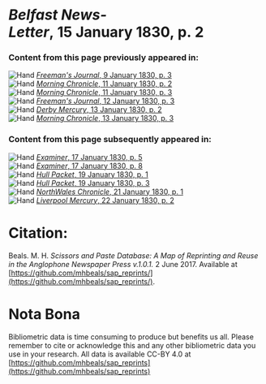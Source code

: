 # *Belfast News-Letter*, 15 January 1830, p. 2  
  
### Content from this page previously appeared in:  
![Hand](http://scissorsandpaste.net/wp-content/uploads/2017/06/smallhandpointer.png) [*Freeman's Journal*, 9 January 1830, p. 3](https://mhbeals.github.io/sap_html/Freeman's-Journal/Freeman's-Journal-9-January-1830-p-3)  
![Hand](http://scissorsandpaste.net/wp-content/uploads/2017/06/smallhandpointer.png) [*Morning Chronicle*, 11 January 1830, p. 2](https://mhbeals.github.io/sap_html/Morning-Chronicle/Morning-Chronicle-11-January-1830-p-2)  
![Hand](http://scissorsandpaste.net/wp-content/uploads/2017/06/smallhandpointer.png) [*Morning Chronicle*, 11 January 1830, p. 3](https://mhbeals.github.io/sap_html/Morning-Chronicle/Morning-Chronicle-11-January-1830-p-3)  
![Hand](http://scissorsandpaste.net/wp-content/uploads/2017/06/smallhandpointer.png) [*Freeman's Journal*, 12 January 1830, p. 3](https://mhbeals.github.io/sap_html/Freeman's-Journal/Freeman's-Journal-12-January-1830-p-3)  
![Hand](http://scissorsandpaste.net/wp-content/uploads/2017/06/smallhandpointer.png) [*Derby Mercury*, 13 January 1830, p. 2](https://mhbeals.github.io/sap_html/Derby-Mercury/Derby-Mercury-13-January-1830-p-2)  
![Hand](http://scissorsandpaste.net/wp-content/uploads/2017/06/smallhandpointer.png) [*Morning Chronicle*, 13 January 1830, p. 3](https://mhbeals.github.io/sap_html/Morning-Chronicle/Morning-Chronicle-13-January-1830-p-3)  
  
### Content from this page subsequently appeared in:  
![Hand](http://scissorsandpaste.net/wp-content/uploads/2017/06/smallhandpointer.png) [*Examiner*, 17 January 1830, p. 5](https://mhbeals.github.io/sap_html/Examiner/Examiner-17-January-1830-p-5)  
![Hand](http://scissorsandpaste.net/wp-content/uploads/2017/06/smallhandpointer.png) [*Examiner*, 17 January 1830, p. 8](https://mhbeals.github.io/sap_html/Examiner/Examiner-17-January-1830-p-8)  
![Hand](http://scissorsandpaste.net/wp-content/uploads/2017/06/smallhandpointer.png) [*Hull Packet*, 19 January 1830, p. 1](https://mhbeals.github.io/sap_html/Hull-Packet/Hull-Packet-19-January-1830-p-1)  
![Hand](http://scissorsandpaste.net/wp-content/uploads/2017/06/smallhandpointer.png) [*Hull Packet*, 19 January 1830, p. 3](https://mhbeals.github.io/sap_html/Hull-Packet/Hull-Packet-19-January-1830-p-3)  
![Hand](http://scissorsandpaste.net/wp-content/uploads/2017/06/smallhandpointer.png) [*NorthWales Chronicle*, 21 January 1830, p. 1](https://mhbeals.github.io/sap_html/NorthWales-Chronicle/NorthWales-Chronicle-21-January-1830-p-1)  
![Hand](http://scissorsandpaste.net/wp-content/uploads/2017/06/smallhandpointer.png) [*Liverpool Mercury*, 22 January 1830, p. 2](https://mhbeals.github.io/sap_html/Liverpool-Mercury/Liverpool-Mercury-22-January-1830-p-2)  


# Citation: 

Beals. M. H. *Scissors and Paste Database: A Map of Reprinting and Reuse in the Anglophone Newspaper Press v.1.0.1.* 2 June 2017. Available at [https://github.com/mhbeals/sap_reprints/](https://github.com/mhbeals/sap_reprints/). 

# Nota Bona

Bibliometric data is time consuming to produce but benefits us all. Please remember to cite or acknowledge this and any other bibliometric data you use in your research. All data is available CC-BY 4.0 at [https://github.com/mhbeals/sap_reprints](https://github.com/mhbeals/sap_reprints)